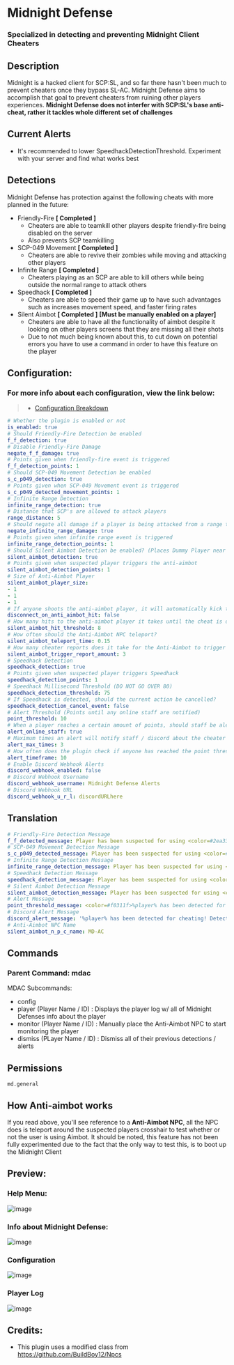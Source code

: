 # Midnight Defense
### Specialized in detecting and preventing Midnight Client Cheaters

## Description
Midnight is a hacked client for SCP:SL, and so far there hasn't been much to prevent cheaters once they bypass SL-AC. Midnight Defense aims to accomplish that goal to prevent cheaters from ruining other players experiences. **Midnight Defense does not interfer with SCP:SL's base anti-cheat, rather it tackles whole different set of challenges**

## Current Alerts
- It's recommended to lower SpeedhackDetectionThreshold. Experiment with your server and find what works best

## Detections
Midnight Defense has protection against the following cheats with more planned in the future:

- Friendly-Fire **[ Completed ]**
  - Cheaters are able to teamkill other players despite friendly-fire being disabled on the server
  - Also prevents SCP teamkilling
- SCP-049 Movement **[ Completed ]**
  - Cheaters are able to revive their zombies while moving and attacking other players
- Infinite Range **[ Completed ]**
  - Cheaters playing as an SCP are able to kill others while being outside the normal range to attack others
- Speedhack **[ Completed ]**
  - Cheaters are able to speed their game up to have such advantages such as increases movement speed, and faster firing rates
- Silent Aimbot **[ Completed ]** **[Must be manually enabled on a player]**
  - Cheaters are able to have all the functionality of aimbot despite it looking on other players screens that they are missing all their shots
  - Due to not much being known about this, to cut down on potential errors you have to use a command in order to have this feature on the player
  
## Configuration:

### For more info about each configuration, view the link below:
>- <a href="ConfigBreakdown.md#Configuration Breakdown">Configuration Breakdown</a>

```yml
# Whether the plugin is enabled or not
is_enabled: true
# Should Friendly-Fire Detection be enabled
f_f_detection: true
# Disable Friendly-Fire Damage
negate_f_f_damage: true
# Points given when friendly-fire event is triggered
f_f_detection_points: 1
# Should SCP-049 Movement Detection be enabled
s_c_p049_detection: true
# Points given when SCP-049 Movement event is triggered
s_c_p049_detected_movement_points: 1
# Infinite Range Detection
infinite_range_detection: true
# Distance that SCP's are allowed to attack players
range_distance: 5
# Should negate all damage if a player is being attacked from a range that is set outside of the range distance
negate_infinite_range_damage: true
# Points given when infinite range event is triggered
infinite_range_detection_points: 1
# Should Silent Aimbot Detection be enabled? (Places Dummy Player near the suspected players crosshair and teleports around every so often to detect if they are aimbotting)
silent_aimbot_detection: true
# Points given when suspected player triggers the anti-aimbot
silent_aimbot_detection_points: 1
# Size of Anti-Aimbot Player
silent_aimbot_player_size:
- 1
- 1
- 1
# If anyone shoots the anti-aimbot player, it will automatically kick them (Default : False)
disconnect_on_anti_aimbot_hit: false
# How many hits to the anti-aimbot player it takes until the cheat is detected
silent_aimbot_hit_threshold: 8
# How often should the Anti-Aimbot NPC teleport?
silent_aimbot_teleport_time: 0.15
# How many cheater reports does it take for the Anti-Aimbot to trigger on the suspected player
silent_aimbot_trigger_report_amount: 3
# Speedhack Detection
speedhack_detection: true
# Points given when suspected player triggers Speedhack
speedhack_detection_points: 1
# Speedhack Millisecond Threshold (DO NOT GO OVER 80)
speedhack_detection_threshold: 75
# If Speedhack is detected, should the current action be cancelled?
speedhack_detection_cancel_event: false
# Alert Threshold (Points until any online staff are notified)
point_threshold: 10
# When a player reaches a certain amount of points, should staff be alerted?
alert_online_staff: true
# Maximum times an alert will notify staff / discord about the cheater
alert_max_times: 3
# How often does the plugin check if anyone has reached the point threshold to alert staff
alert_timeframe: 10
# Enable Discord Webhook Alerts
discord_webhook_enabled: false
# Discord Webhook Username
discord_webhook_username: Midnight Defense Alerts
# Discord Webhook URL
discord_webhook_u_r_l: discordURLhere
```

## Translation
```yml
# Friendly-Fire Detection Message
f_f_detected_message: Player has been suspected for using <color=#2ea339>Friendly-Fire</color> despite it being disabled
# SCP-049 Movement Detection Message
s_c_p049_detected_message: Player has been suspected for using <color=#2ea339>SCP-049 Movement Cheats</color>
# Infinite Range Detection Message
infinite_range_detection_message: Player has been suspected for using <color=#2ea339>Infinite Range</color>
# Speedhack Detection Message
speedhack_detection_message: Player has been suspected for using <color=#2ea339>Speedhack</color>
# Silent Aimbot Detection Message
silent_aimbot_detection_message: Player has been suspected for using <color=#2ea339>Silent Aimbot</color>
# Alert Message
point_threshold_message: <color=#f0311f>%player% has been detected for cheating!</color>
# Discord Alert Message
discord_alert_message: '%player% has been detected for cheating! Detected Cheats [%cheats%]'
# Anti-Aimbot NPC Name
silent_aimbot_n_p_c_name: MD-AC
```

## Commands
### Parent Command: mdac
MDAC Subcommands:
- config
- player (Player Name / ID) : Displays the player log w/ all of Midnight Defenses info about the player
- monitor (Player Name / ID) : Manually place the Anti-Aimbot NPC to start monitoring the player
- dismiss (PLayer Name / ID) : Dismiss all of their previous detections / alerts

## Permissions
```
md.general
```

## How Anti-aimbot works
If you read above, you'll see reference to a **Anti-Aimbot NPC**, all the NPC does is teleport around the suspected players crosshair to test whether or not the user is using Aimbot. It should be noted, this feature has not been fully experimented due to the fact that the only way to test this, is to boot up the Midnight Client

## Preview:
### Help Menu:
![image](Images/helpMenu.png)
### Info about Midnight Defense:
![image](Images/info.png)
### Configuration
![image](Images/config.png)
### Player Log
![image](Images/playerLog.png)

## Credits:
- This plugin uses a modified class from https://github.com/BuildBoy12/Npcs
